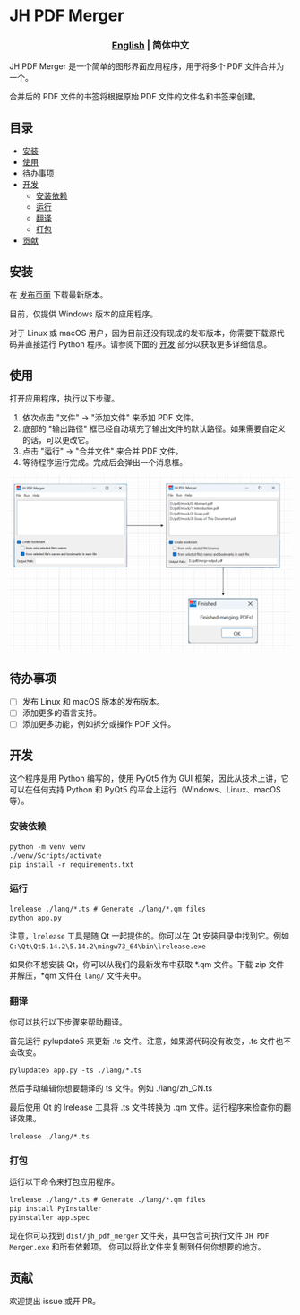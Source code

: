 # JH PDF Merger

<h3 align="center"> <a href='./README.md'>English</a> | 简体中文</h3>

JH PDF Merger 是一个简单的图形界面应用程序，用于将多个 PDF 文件合并为一个。

合并后的 PDF 文件的书签将根据原始 PDF 文件的文件名和书签来创建。

## 目录

- [安装](#安装)
- [使用](#使用)
- [待办事项](#待办事项)
- [开发](#开发)
  - [安装依赖](#安装依赖)
  - [运行](#运行)
  - [翻译](#翻译)
  - [打包](#打包)
- [贡献](#贡献)

## 安装

在 [发布页面](https://github.com/qwinsi/jh-pdf-merger/releases) 下载最新版本。

目前，仅提供 Windows 版本的应用程序。

对于 Linux 或 macOS 用户，因为目前还没有现成的发布版本，你需要下载源代码并直接运行 Python 程序。请参阅下面的 [开发](#developing) 部分以获取更多详细信息。

## 使用

打开应用程序，执行以下步骤。

1. 依次点击 "文件" -> "添加文件" 来添加 PDF 文件。
2. 底部的 "输出路径" 框已经自动填充了输出文件的默认路径。如果需要自定义的话，可以更改它。
3. 点击 "运行" -> "合并文件" 来合并 PDF 文件。
4. 等待程序运行完成。完成后会弹出一个消息框。

![steps](assets/steps.png)

## 待办事项

- [ ] 发布 Linux 和 macOS 版本的发布版本。
- [ ] 添加更多的语言支持。
- [ ] 添加更多功能，例如拆分或操作 PDF 文件。

## 开发

这个程序是用 Python 编写的，使用 PyQt5 作为 GUI 框架，因此从技术上讲，它可以在任何支持 Python 和 PyQt5 的平台上运行（Windows、Linux、macOS 等）。

### 安装依赖

```shell
python -m venv venv
./venv/Scripts/activate
pip install -r requirements.txt
```
### 运行

```shell
lrelease ./lang/*.ts # Generate ./lang/*.qm files
python app.py
```

注意，`lrelease` 工具是随 Qt 一起提供的。你可以在 Qt 安装目录中找到它。例如 `C:\Qt\Qt5.14.2\5.14.2\mingw73_64\bin\lrelease.exe`

如果你不想安装 Qt，你可以从我们的最新发布中获取 *.qm 文件。下载 zip 文件并解压，*qm 文件在 `lang/` 文件夹中。


### 翻译

你可以执行以下步骤来帮助翻译。

首先运行 pylupdate5 来更新 .ts 文件。注意，如果源代码没有改变，.ts 文件也不会改变。

```shell
pylupdate5 app.py -ts ./lang/*.ts
```
然后手动编辑你想要翻译的 ts 文件。例如 ./lang/zh_CN.ts

最后使用 Qt 的 lrelease 工具将 .ts 文件转换为 .qm 文件。运行程序来检查你的翻译效果。

```shell
lrelease ./lang/*.ts
```

### 打包

运行以下命令来打包应用程序。

```shell
lrelease ./lang/*.ts # Generate ./lang/*.qm files
pip install PyInstaller
pyinstaller app.spec
```
现在你可以找到 `dist/jh_pdf_merger` 文件夹，其中包含可执行文件 `JH PDF Merger.exe` 和所有依赖项。
你可以将此文件夹复制到任何你想要的地方。

## 贡献

欢迎提出 issue 或开 PR。
